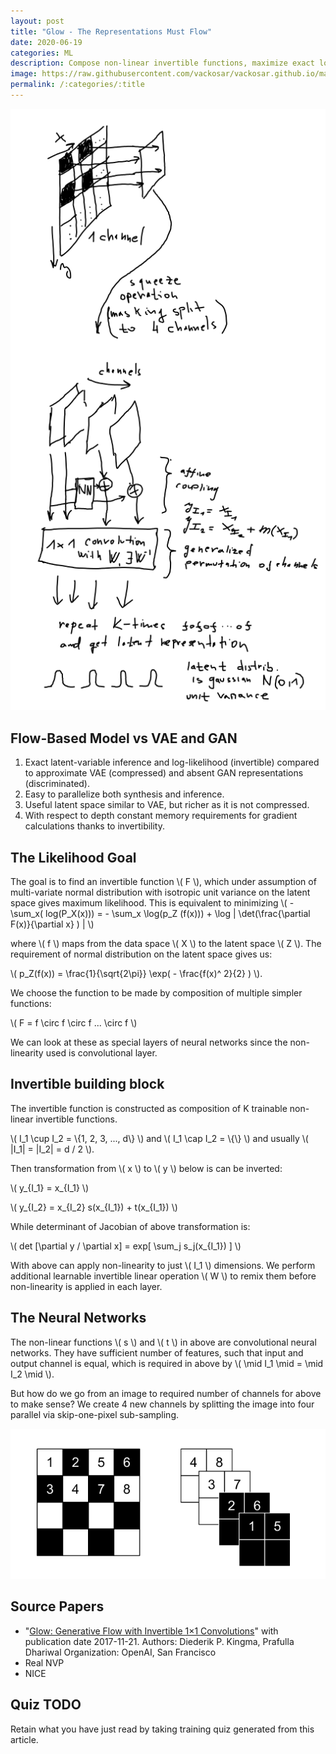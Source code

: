 ```yaml
---
layout: post
title: "Glow - The Representations Must Flow"
date: 2020-06-19
categories: ML
description: Compose non-linear invertible functions, maximize exact log-likelihood and get interpretable latent representation.
image: https://raw.githubusercontent.com/vackosar/vackosar.github.io/master/images/glow-drawing.png
permalink: /:categories/:title
---
```


<script src="https://polyfill.io/v3/polyfill.min.js?features=es6"></script>
<script id="MathJax-script" async src="https://cdn.jsdelivr.net/npm/mathjax@3/es5/tex-mml-chtml.js"></script>

<p><img src="https://raw.githubusercontent.com/vackosar/vackosar.github.io/master/images/glow-drawing.png" alt="Glow flow model architecture diagram"/></p>

## Flow-Based Model vs VAE and GAN
1. Exact latent-variable inference and log-likelihood (invertible) compared to approximate VAE (compressed) and absent GAN representations (discriminated).
1. Easy to parallelize both synthesis and inference.
1. Useful latent space similar to VAE, but richer as it is not compressed.
1. With respect to depth constant memory requirements for gradient calculations thanks to invertibility.


## The Likelihood Goal


The goal is to find an invertible function \\( F \\), which under assumption of multi-variate normal distribution with isotropic unit variance
on the latent space gives maximum likelihood. This is equivalent to minimizing 
\\( -\sum_x( log(P_X(x))) = - \sum_x  \log(p_Z (f(x))) + \log | \det(\frac{\partial F(x)}{\partial x} ) | \\)

where \\( f \\) maps from the data space \\(  X \\) to the latent space \\( Z \\). The requirement of normal distribution on the latent space gives us:

\\(  p_Z(f(x)) = \frac{1}{\sqrt{2\pi}} \exp( - \frac{f(x)^ 2}{2} ) \\).

We choose the function to be made by composition of multiple simpler functions:

\\(  F = f \circ f \circ f ... \circ f \\)

We can look at these as special layers of neural networks since the non-linearity used is convolutional layer.

## Invertible building block

The invertible function is constructed as composition of K trainable non-linear invertible functions.

\\( I_1 \cup I_2 = \\{1, 2, 3, ..., d\\} \\)
and
\\( I_1 \cap I_2 = \\{\\} \\)
and usually
\\( |I_1| = |I_2| = d / 2 \\).

Then transformation from \\( x \\) to \\( y \\) below is can be inverted:

\\( y_{I_1} = x_{I_1} \\)

\\( y_{I_2} = x_{I_2} s(x_{I_1}) + t(x_{I_1}) \\)


While determinant of Jacobian of above transformation is:

\\( det [\partial y / \partial x] = exp[ \sum_j s_j(x_{I_1}) ] \\)

With above can apply non-linearity to just \\( I_1 \\) dimensions. We perform additional learnable invertible linear operation \\( W \\) to remix them before non-linearity is applied in each layer.


## The Neural Networks

The non-linear functions \\( s \\) and \\( t \\) in above are convolutional neural networks. They have sufficient number of features, such that input and output channel is equal, which is required in above by \\( \mid I_1 \mid = \mid I_2 \mid \\).

But how do we go from an image to required number of channels for above to make sense? We create 4 new channels by splitting the image into four parallel via skip-one-pixel sub-sampling.

<p><img src="https://raw.githubusercontent.com/vackosar/vackosar.github.io/master/images/glow-masking.png" alt="skip-one-pixel - squeezing operation from Real NVP paper"/></p>
 

## Source Papers

- "[Glow: Generative Flow with Invertible 1×1 Convolutions](https://d4mucfpksywv.cloudfront.net/research-covers/glow/paper/glow.pdf)" with publication date 2017-11-21.
Authors: Diederik P. Kingma, Prafulla Dhariwal
Organization: OpenAI, San Francisco
- Real NVP
- NICE



## Quiz TODO

Retain what you have just read by taking training quiz generated from this article.<br>
<br>
<!-- <a class="btn btn-warning" style="text-decoration: none;" href="https://quizrecall.com/study/public-test?store_id=d0dfd88a-4712-42a6-bec3-68c86133d1ce">StarSpace Quiz</a> -->


